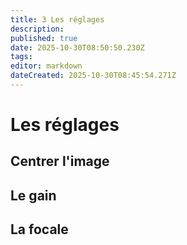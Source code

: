 ```yaml
---
title: 3 Les réglages
description: 
published: true
date: 2025-10-30T08:50:50.230Z
tags: 
editor: markdown
dateCreated: 2025-10-30T08:45:54.271Z
---
```


# Les réglages
## Centrer l'image
## Le gain
## La focale
